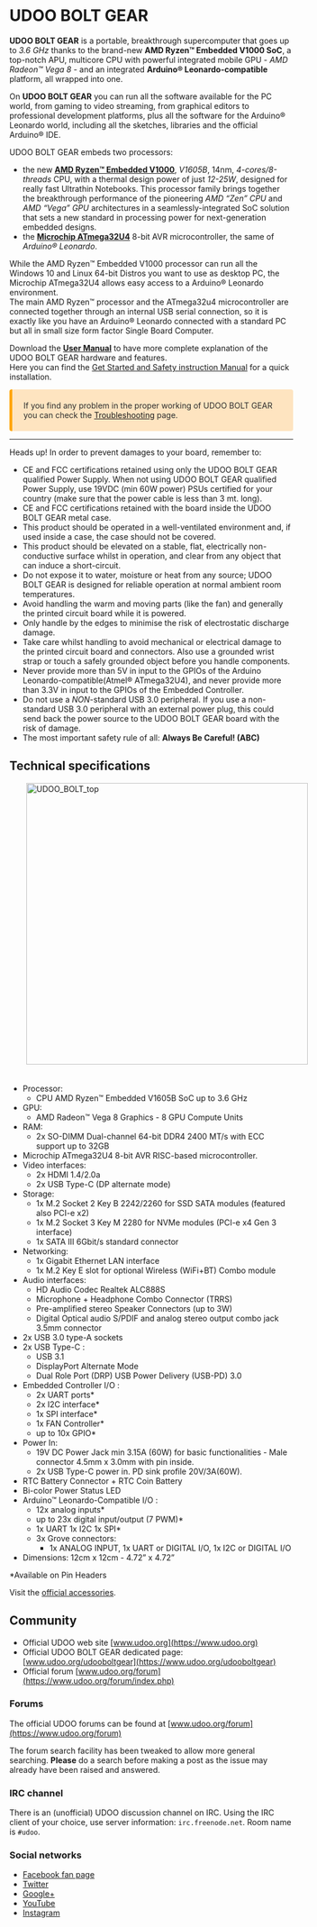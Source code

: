 # UDOO BOLT GEAR
**UDOO BOLT GEAR** is a portable, breakthrough supercomputer that goes up to *3.6 GHz* thanks to the brand-new **AMD Ryzen&trade; Embedded V1000 SoC**, a top-notch APU, multicore CPU with powerful integrated mobile GPU - *AMD Radeon&trade; Vega 8* - and an integrated **Arduino&reg; Leonardo-compatible** platform, all wrapped into one.

On **UDOO BOLT GEAR** you can run all the software available for the PC world, from gaming to video streaming, from graphical editors to professional development platforms, plus all the software for the Arduino&reg; Leonardo world, including all the sketches, libraries and the official Arduino&reg; IDE.

UDOO BOLT GEAR embeds two processors:
* the new [**AMD Ryzen&trade; Embedded V1000**](https://www.amd.com/en/products/embedded-ryzen-v1000-series), *V1605B*, 14nm, *4-cores/8-threads* CPU, with a thermal design power of just *12-25W*, designed for really fast Ultrathin Notebooks. This processor family brings together the breakthrough performance of the pioneering *AMD “Zen” CPU* and *AMD “Vega” GPU* architectures in a seamlessly-integrated SoC solution that sets a new standard in processing power for next-generation embedded designs.
* the [**Microchip ATmega32U4**](https://www.microchip.com/wwwproducts/en/ATmega32u4) 8-bit AVR microcontroller, the same of *Arduino&reg; Leonardo*.

While the AMD Ryzen&trade; Embedded V1000 processor can run all the Windows 10 and Linux 64-bit Distros you want to use as desktop PC, the Microchip ATmega32U4 allows easy access to a Arduino&reg; Leonardo environment.  
The main AMD Ryzen&trade; processor and the ATmega32u4 microcontroller are connected together through an internal USB serial connection, so it is exactly like you have an Arduino&reg; Leonardo connected with a standard PC but all in small size form factor Single Board Computer.

Download the [**User Manual**](https://udoo.org/download/files/UDOO_BOLT/Doc/UDOO_BOLT_MANUAL.pdf) to have more complete explanation of the UDOO BOLT GEAR hardware and features.  
Here you can find the [Get Started and Safety instruction Manual](https://udoo.org/download/files/UDOO_BOLT/Doc/UDOO_BOLT_get_started_v1.8.pdf) for a quick installation.

<p style="background-color: rgba(255, 170, 50, 0.3);padding: 20px;border-left: 5px solid orange; border-radius: 4px; color:rgb(45, 45, 45);">
If you find any problem in the proper working of UDOO BOLT GEAR you can check the <a href="../Troubleshooting/index.html">Troubleshooting</a> page.
</p>

<hr/>

<span class="label label-warning">Heads up!</span> In order to prevent damages to your board, remember to:

* CE and FCC certifications retained using only the UDOO BOLT GEAR qualified Power Supply. When not using UDOO BOLT GEAR qualified Power Supply, use 19VDC (min 60W power) PSUs certified for your country (make sure that the power cable is less than 3 mt. long).
* CE and FCC certifications retained with the board inside the UDOO BOLT GEAR metal case.
* This product should be operated in a well-ventilated environment and, if used inside a case, the case should not be covered.
* This product should be elevated on a stable, flat, electrically non-conductive surface whilst in operation, and clear from any object that can induce a short-circuit.
* Do not expose it to water, moisture or heat from any source; UDOO BOLT GEAR is designed for reliable operation at normal ambient room temperatures.
* Avoid handling the warm and moving parts (like the fan) and generally the printed circuit board while it is powered.
* Only handle by the edges to minimise the risk of electrostatic discharge damage.
* Take care whilst handling to avoid mechanical or electrical damage to the printed circuit board and connectors. Also use a grounded wrist strap or touch a safely grounded object before you handle components.
* Never provide more than 5V in input to the GPIOs of the Arduino Leonardo-compatible(Atmel&reg; ATmega32U4), and never provide more than 3.3V in input to the GPIOs of the Embedded Controller.
* Do not use a *NON*-standard USB 3.0 peripheral. If you use a non-standard USB 3.0 peripheral with an external power plug, this could send back the power source to the UDOO BOLT GEAR board with the risk of damage.
* The most important safety rule of all: **Always Be Careful! (ABC)**


## Technical specifications

<img src="../img/gear_top.png" alt="UDOO_BOLT_top" class="img-responsive pull-right" height="500px" style="margin-bottom:20px; margin-left:30px;">

* Processor:
  * CPU AMD Ryzen&trade; Embedded V1605B SoC up to 3.6 GHz
* GPU:
  * AMD Radeon™ Vega 8 Graphics - 8 GPU Compute Units
* RAM:
  * 2x SO-DIMM Dual-channel 64-bit DDR4 2400 MT/s with ECC support up to 32GB
* Microchip ATmega32U4 8-bit AVR RISC-based microcontroller.
* Video interfaces:
  * 2x HDMI 1.4/2.0a
  * 2x USB Type-C (DP alternate mode)
* Storage:
  * 1x M.2 Socket 2 Key B 2242/2260 for SSD SATA modules (featured also PCI-e x2)
  * 1x M.2 Socket 3 Key M 2280 for NVMe modules (PCI-e x4 Gen 3 interface)
  * 1x SATA III 6Gbit/s standard connector
* Networking:
  * 1x Gigabit Ethernet LAN interface
  * 1x M.2 Key E slot for optional Wireless (WiFi+BT) Combo module
* Audio interfaces:
  * HD Audio Codec Realtek ALC888S
  * Microphone + Headphone Combo Connector (TRRS)
  * Pre-amplified stereo Speaker Connectors (up to 3W)
  * Digital Optical audio S/PDIF and analog stereo output combo jack 3.5mm connector
* 2x USB 3.0 type-A sockets
* 2x USB Type-C :
  * USB 3.1
  * DisplayPort Alternate Mode
  * Dual Role Port (DRP) USB Power Delivery (USB-PD) 3.0
* Embedded Controller I/O :
  * 2x UART ports*
  * 2x I2C interface*
  * 1x SPI interface*
  * 1x FAN Controller*
  * up to 10x GPIO*
* Power In:
  * 19V DC Power Jack min 3.15A (60W) for basic functionalities - Male connector 4.5mm x 3.0mm with pin inside.
  * 2x USB Type-C power in. PD sink profile 20V/3A(60W).
* RTC Battery Connector + RTC Coin Battery
* Bi-color Power Status LED
* Arduino&trade; Leonardo-Compatible I/O :
  * 12x analog inputs*
  * up to 23x digital input/output (7 PWM)*
  * 1x UART 1x I2C 1x SPI*
  * 3x Grove connectors:
     * 1x ANALOG INPUT, 1x UART or DIGITAL I/O, 1x I2C or DIGITAL I/O
* Dimensions: 12cm x 12cm  -  4.72” x 4.72”

&#42;Available on Pin Headers

Visit the [official accessories](!Accessories/Official_Accessories).

## Community
* Official UDOO web site [www.udoo.org](https://www.udoo.org)
* Official UDOO BOLT GEAR dedicated page: [www.udoo.org/udooboltgear](https://www.udoo.org/udooboltgear)
* Official forum [www.udoo.org/forum](https://www.udoo.org/forum/index.php)

### Forums
The official UDOO forums can be found at [www.udoo.org/forum](https://www.udoo.org/forum)

The forum search facility has been tweaked to allow more general searching.
**Please** do a search before making a post as the issue may already have been raised and answered.

### IRC channel
There is an (unofficial) UDOO discussion channel on IRC. Using the IRC client of your choice, use server information: `irc.freenode.net`. Room name is `#udoo`.


### Social networks
 * [Facebook fan page](http://www.facebook.com/udooboard)
 * [Twitter](http://twitter.com/UDOO_Board)
 * [Google+](https://plus.google.com/u/0/110742692974455430878/posts)
 * [YouTube](http://www.youtube.com/channel/UCXv5UyGn5jArK8xOAmuSeHg)
 * [Instagram](https://www.instagram.com/udoo_board/)


<!-- Google Code -->
<script type="text/javascript">
var google_conversion_id = 983836026;
var google_custom_params = window.google_tag_params;
var google_remarketing_only = true;
</script>
</noscript>
